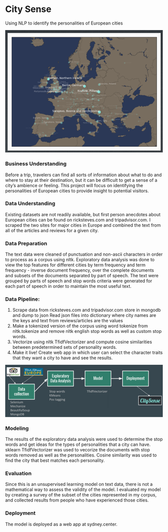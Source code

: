 # City Sense
Using NLP to identify the personalities of European cities

![](images/Map_Image_Sample.png)

### Business Understanding
Before a trip, travelers can find all sorts of information about what to do and where to stay at their destination, but it can be difficult to get a sense of a city’s ambience or feeling. This project will focus on identifying the personalities of European cities to provide insight to potential visitors.

### Data Understanding
Existing datasets are not readily available, but first person anecdotes about European cities can be found on ricksteves.com and tripadvisor.com. I scraped the two sites for major cities in Europe and combined the text from all of the articles and reviews for a given city.

### Data Preparation
The text data were cleaned of punctuation and non-ascii characters in order to process as a corpus using nltk. Exploratory data analysis was done to view the top features for different cities by term frequency and term frequency - inverse document frequency, over the complete documents and subsets of the documents separated by part of speech. The text were grouped by parts of speech and stop words criteria were generated for each part of speech in order to maintain the most useful text.

### Data Pipeline:
1. Scrape data from ricksteves.com and tripadvisor.com store in mongodb and dump to json
Read json files into dictionary where city names are the keys and text from reviews/articles are the values
2. Make a tokenized version of the corpus using word tokenize from nltk.tokenize and remove nltk english stop words as well as custom stop words.
3. Vectorize using nltk TfidfVectorizer and compute cosine similarities between predetermined sets of personality words.
4. Make it live! Create web app in which user can select the character traits that they want a city to have and see the results.

![](images/Pipeline.png)

### Modeling
The results of the exploratory data analysis were used to determine the stop words and get ideas for the types of personalities that a city can have. sklearn TfidfVectorizer was used to vecorize the documents with stop words removed as well as the personalities. Cosine similarity was used to find the city that best matches each personality.

### Evaluation
Since this is an unsupervised learning model on text data, there is not a mathematical way to assess the validity of the model. I evaluated my model by creating a survey of the subset of the cities represented in my corpus, and collected results from people who have experienced those cities.

### Deployment
The model is deployed as a web app at sydney.center.
